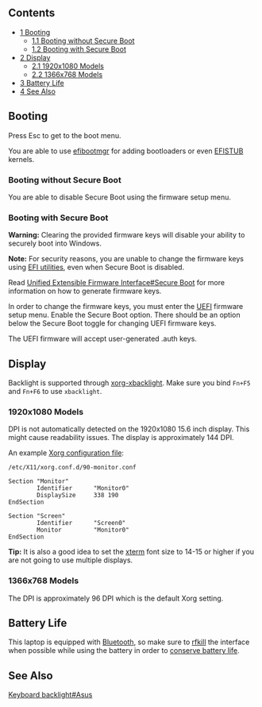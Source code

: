 ## Contents

*   [1 Booting](#Booting)
    *   [1.1 Booting without Secure Boot](#Booting_without_Secure_Boot)
    *   [1.2 Booting with Secure Boot](#Booting_with_Secure_Boot)
*   [2 Display](#Display)
    *   [2.1 1920x1080 Models](#1920x1080_Models)
    *   [2.2 1366x768 Models](#1366x768_Models)
*   [3 Battery Life](#Battery_Life)
*   [4 See Also](#See_Also)

## Booting

Press Esc to get to the boot menu.

You are able to use [efibootmgr](/index.php/EFISTUB#Using_UEFI_directly_.28efibootmgr.29 "EFISTUB") for adding bootloaders or even [EFISTUB](/index.php/EFISTUB "EFISTUB") kernels.

### Booting without Secure Boot

You are able to disable Secure Boot using the firmware setup menu.

### Booting with Secure Boot

**Warning:** Clearing the provided firmware keys will disable your ability to securely boot into Windows.

**Note:** For security reasons, you are unable to change the firmware keys using [EFI utilities](/index.php/Unified_Extensible_Firmware_Interface#Userspace_Tools "Unified Extensible Firmware Interface"), even when Secure Boot is disabled.

Read [Unified Extensible Firmware Interface#Secure Boot](/index.php/Unified_Extensible_Firmware_Interface#Secure_Boot "Unified Extensible Firmware Interface") for more information on how to generate firmware keys.

In order to change the firmware keys, you must enter the [UEFI](/index.php/UEFI "UEFI") firmware setup menu. Enable the Secure Boot option. There should be an option below the Secure Boot toggle for changing UEFI firmware keys.

The UEFI firmware will accept user-generated .auth keys.

## Display

Backlight is supported through [xorg-xbacklight](https://www.archlinux.org/packages/?name=xorg-xbacklight). Make sure you bind `Fn+F5` and `Fn+F6` to use `xbacklight`.

### 1920x1080 Models

DPI is not automatically detected on the 1920x1080 15.6 inch display. This might cause readability issues. The display is approximately 144 DPI.

An example [Xorg configuration file](/index.php/Xorg#Display_size_and_DPI "Xorg"):

 `/etc/X11/xorg.conf.d/90-monitor.conf` 

```
Section "Monitor"
        Identifier      "Monitor0"
        DisplaySize     338 190
EndSection

Section "Screen"
        Identifier      "Screen0"
        Monitor         "Monitor0"
EndSection
```

**Tip:** It is also a good idea to set the [xterm](/index.php/Xterm "Xterm") font size to 14-15 or higher if you are not going to use multiple displays.

### 1366x768 Models

The DPI is approximately 96 DPI which is the default Xorg setting.

## Battery Life

This laptop is equipped with [Bluetooth](/index.php/Bluetooth "Bluetooth"), so make sure to [rfkill](https://www.archlinux.org/packages/?name=rfkill) the interface when possible while using the battery in order to [conserve battery life](/index.php/Power_management "Power management").

## See Also

[Keyboard backlight#Asus](/index.php/Keyboard_backlight#Asus "Keyboard backlight")